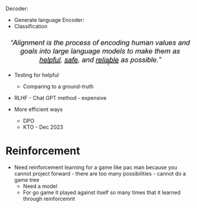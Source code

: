 Decoder:
- Generate language
Encoder:
- Classification

![](Pasted%20image%2020240528162945.png)
- Testing for helpful
	- Comparing to a ground-truth

- RLHF - Chat GPT method - expensive
- More efficient ways
	- DPO
	- KTO - Dec 2023

# Reinforcement
- Need reinforcement learning for a game like pac man because you cannot project forward - there are too many possibilities - cannot do a game tree 
	- Need a model
	- For go game it played against itself so many times that it learned through reinforcemnt